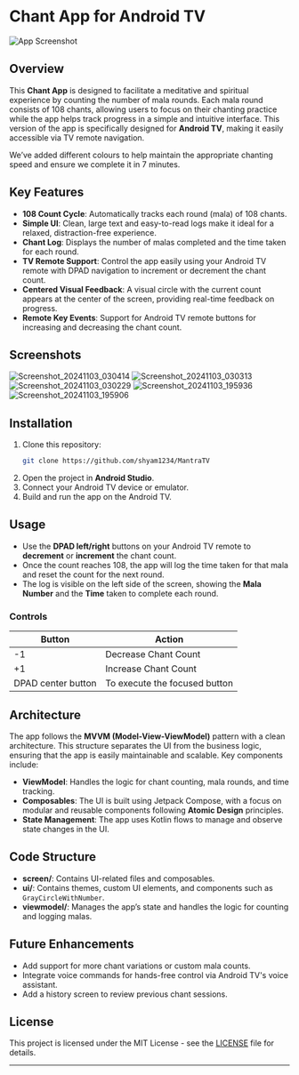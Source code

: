 # Chant App for Android TV

![App Screenshot](https://github.com/user-attachments/assets/03457a12-dd16-4198-b065-5018a4b888ca)

## Overview

This **Chant App** is designed to facilitate a meditative and spiritual experience by counting the number of mala rounds. Each mala round consists of 108 chants, allowing users to focus on their chanting practice while the app helps track progress in a simple and intuitive interface. This version of the app is specifically designed for **Android TV**, making it easily accessible via TV remote navigation.

We’ve added different colours to help maintain the appropriate chanting speed and ensure we complete it in 7 minutes.

## Key Features

- **108 Count Cycle**: Automatically tracks each round (mala) of 108 chants.
- **Simple UI**: Clean, large text and easy-to-read logs make it ideal for a relaxed, distraction-free experience.
- **Chant Log**: Displays the number of malas completed and the time taken for each round.
- **TV Remote Support**: Control the app easily using your Android TV remote with DPAD navigation to increment or decrement the chant count.
- **Centered Visual Feedback**: A visual circle with the current count appears at the center of the screen, providing real-time feedback on progress.
- **Remote Key Events**: Support for Android TV remote buttons for increasing and decreasing the chant count.

## Screenshots
![Screenshot_20241103_030414](https://github.com/user-attachments/assets/3615ecbf-a3ce-4ace-8c50-af3b6e59e371)
![Screenshot_20241103_030313](https://github.com/user-attachments/assets/25c2ed61-b3b8-4c8e-97da-b47919971eee)
![Screenshot_20241103_030229](https://github.com/user-attachments/assets/c7246304-0489-4187-9b70-d78ede550ee4)
![Screenshot_20241103_195936](https://github.com/user-attachments/assets/80b19ee6-3a86-445d-be88-3366877a7a87)
![Screenshot_20241103_195906](https://github.com/user-attachments/assets/d0f939a0-7c92-41fe-bcb6-7ef1bbc33404)

## Installation

1. Clone this repository:
   ```bash
   git clone https://github.com/shyam1234/MantraTV
   ```
2. Open the project in **Android Studio**.
3. Connect your Android TV device or emulator.
4. Build and run the app on the Android TV.

## Usage

- Use the **DPAD left/right** buttons on your Android TV remote to **decrement** or **increment** the chant count.
- Once the count reaches 108, the app will log the time taken for that mala and reset the count for the next round.
- The log is visible on the left side of the screen, showing the **Mala Number** and the **Time** taken to complete each round.

### Controls

| Button | Action |
|--------|--------|
| -1  | Decrease Chant Count |
| +1 | Increase Chant Count |
| DPAD center button  | To execute the focused button |

## Architecture

The app follows the **MVVM (Model-View-ViewModel)** pattern with a clean architecture. This structure separates the UI from the business logic, ensuring that the app is easily maintainable and scalable. Key components include:

- **ViewModel**: Handles the logic for chant counting, mala rounds, and time tracking.
- **Composables**: The UI is built using Jetpack Compose, with a focus on modular and reusable components following **Atomic Design** principles.
- **State Management**: The app uses Kotlin flows to manage and observe state changes in the UI.

## Code Structure

- **screen/**: Contains UI-related files and composables.
- **ui/**: Contains themes, custom UI elements, and components such as `GrayCircleWithNumber`.
- **viewmodel/**: Manages the app’s state and handles the logic for counting and logging malas.

## Future Enhancements

- Add support for more chant variations or custom mala counts.
- Integrate voice commands for hands-free control via Android TV's voice assistant.
- Add a history screen to review previous chant sessions.

## License

This project is licensed under the MIT License - see the [LICENSE](LICENSE) file for details.

---
